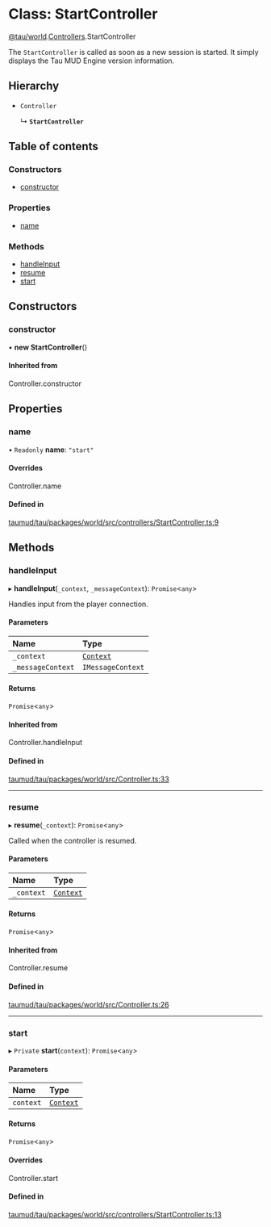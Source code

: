 # Class: StartController

[@tau/world](../modules/tau_world.md).[Controllers](../modules/tau_world.Controllers.md).StartController

The `StartController` is called as soon as a new session is started. It simply displays the
Tau MUD Engine version information.

## Hierarchy

- `Controller`

  ↳ **`StartController`**

## Table of contents

### Constructors

- [constructor](tau_world.Controllers.StartController.md#constructor)

### Properties

- [name](tau_world.Controllers.StartController.md#name)

### Methods

- [handleInput](tau_world.Controllers.StartController.md#handleinput)
- [resume](tau_world.Controllers.StartController.md#resume)
- [start](tau_world.Controllers.StartController.md#start)

## Constructors

### constructor

• **new StartController**()

#### Inherited from

Controller.constructor

## Properties

### name

• `Readonly` **name**: ``"start"``

#### Overrides

Controller.name

#### Defined in

[taumud/tau/packages/world/src/controllers/StartController.ts:9](https://github.com/tau-mud/tau/blob/b8e3567/packages/world/src/controllers/StartController.ts#L9)

## Methods

### handleInput

▸ **handleInput**(`_context`, `_messageContext`): `Promise`<`any`\>

Handles input from the player connection.

#### Parameters

| Name | Type |
| :------ | :------ |
| `_context` | [`Context`](tau_world.Services.Sessions.Context.md) |
| `_messageContext` | `IMessageContext` |

#### Returns

`Promise`<`any`\>

#### Inherited from

Controller.handleInput

#### Defined in

[taumud/tau/packages/world/src/Controller.ts:33](https://github.com/tau-mud/tau/blob/b8e3567/packages/world/src/Controller.ts#L33)

___

### resume

▸ **resume**(`_context`): `Promise`<`any`\>

Called when the controller is resumed.

#### Parameters

| Name | Type |
| :------ | :------ |
| `_context` | [`Context`](tau_world.Services.Sessions.Context.md) |

#### Returns

`Promise`<`any`\>

#### Inherited from

Controller.resume

#### Defined in

[taumud/tau/packages/world/src/Controller.ts:26](https://github.com/tau-mud/tau/blob/b8e3567/packages/world/src/Controller.ts#L26)

___

### start

▸ `Private` **start**(`context`): `Promise`<`any`\>

#### Parameters

| Name | Type |
| :------ | :------ |
| `context` | [`Context`](tau_world.Services.Sessions.Context.md) |

#### Returns

`Promise`<`any`\>

#### Overrides

Controller.start

#### Defined in

[taumud/tau/packages/world/src/controllers/StartController.ts:13](https://github.com/tau-mud/tau/blob/b8e3567/packages/world/src/controllers/StartController.ts#L13)
